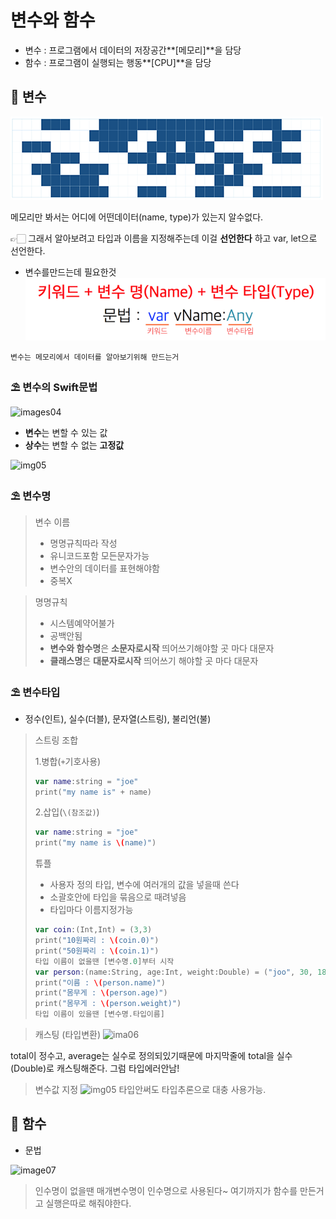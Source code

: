 # 변수와 함수

- 변수 : 프로그램에서 데이터의 저장공간**[메모리]**을 담당
- 함수 : 프로그램이 실행되는 행동**[CPU]**을 담당



## 💎 변수
![images01](001.png)

메모리만 봐서는 어디에 어떤데이터(name, type)가 있는지 알수없다.

👉🏻 그래서 알아보려고 타입과 이름을 지정해주는데 이걸 **선언한다** 하고
	var, let으로 선언한다.
	
	

- 변수를만드는데 필요한것
![images02](002.png)

```변수는 메모리에서 데이터를 알아보기위해 만드는거```




### ⛱ 변수의 Swift문법
![images04](004.png)

- **변수**는 변할 수 있는 값
- **상수**는 변할 수 없는 **고정값**

![img05](005.png)



### ⛱ 변수명
> 변수 이름
> 
> - 명명규칙따라 작성
> - 유니코드포함 모든문자가능
> - 변수안의 데이터를 표현해야함
> - 중복X

> 명명규칙
> 
> - 시스템예약어불가
> - 공백안됨
> - **변수와 함수명**은 **소문자로시작** 띄어쓰기해야할 곳 마다 대문자
> - **클래스명**은 **대문자로시작** 띄어쓰기 해야할 곳 마다 대문자

### ⛱ 변수타입

- 정수(인트), 실수(더블), 문자열(스트링), 불리언(불)

> 스트링 조합
> 
> 1.병합(`+`기호사용)
> 
> ```swift
> var name:string = "joe"
> print("my name is" + name)
> ```
>
> 2.삽입(`\(참조값)`)
>
> ```swift
> var name:string = "joe"
> print("my name is \(name)")
> ```
>
> 튜플
> 
> - 사용자 정의 타입, 변수에 여러개의 값을 넣을때 쓴다
> - 소괄호안에 타입을 묶음으로 때려넣음
> - 타입마다 이름지정가능
>
> ```swift
> var coin:(Int,Int) = (3,3)
> print("10원짜리 : \(coin.0)")
> print("50원짜리 : \(coin.1)")
> 타입 이름이 없을땐 [변수명.0]부터 시작
> var person:(name:String, age:Int, weight:Double) = ("joo", 30, 180.2)
> print("이름 : \(person.name)")
> print("몸무게 : \(person.age)")
> print("몸무게 : \(person.weight)")
> 타입 이름이 있을땐 [변수명.타입이름]
> ```


> 캐스팅 (타입변환)
> ![ima06](006.png)

total이 정수고, average는 실수로 정의되있기때문에
마지막줄에 total을 실수(Double)로 캐스팅해준다. 그럼 타입에러안남!


> 변수값 지정
> ![img05](005.png)
> 타입안써도 타입추론으로 대충 사용가능.



## 💎 함수

- 문법

![image07](007.png)

> 인수명이 없을땐 매개변수명이 인수명으로 사용된다~
> 여기까지가 함수를 만든거고 실행은따로 해줘야한다.